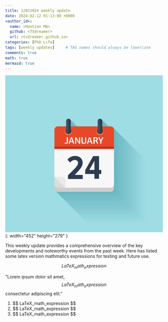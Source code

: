 ```yaml
---
title: 12022024 weekly update
date: 2024-02-12 01:13:00 +0000
<author_id>:
  name: <Haotian MA>
  github: <TSdreamer>
  url: <tsdreamer.github.io>
categories: [PhD Life]
tags: [weekly updates]     # TAG names should always be lowercase
comments: true
math: true
mermaid: true
---
```

![Desktop View](/images/0124.jpg){: width="452" height="279" }

This weekly update provides a comprehensive overview of the key developments and noteworthy events from the past week.
Here has listed some latex version mathmatics expressions for testing and future use.

<!-- Block math, keep all blank lines -->
$$
LaTeX_math_expression
$$
<!-- Inline math in lines, NO blank lines -->
"Lorem ipsum dolor sit amet, $$ LaTeX_math_expression $$ consectetur adipiscing elit."
<!-- Inline math in lists, escape the first `$` -->

1. \$$ LaTeX_math_expression $$
2. \$$ LaTeX_math_expression $$
3. \$$ LaTeX_math_expression $$





